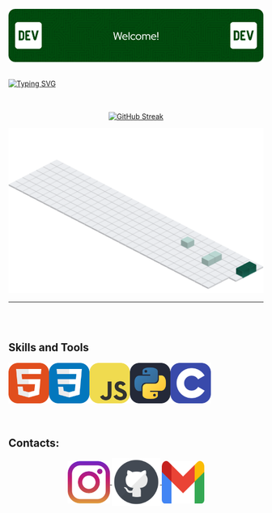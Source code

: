 ![Header](img/header.png)
<br>
<br>

<div>

[![Typing SVG](https://readme-typing-svg.demolab.com?font=Fira+Code&size=43&duration=3200&pause=800&color=0B8800&center=true&vCenter=true&random=false&width=1080&lines=Hello+World!;My+name+is+Kau%C3%A3+Agner;I'm+21+years+old;I'm+a+Software+Developer)](https://git.io/typing-svg)
<br>
<br>
<br>
</div>


<div align="center">

  [![GitHub Streak](https://github-readme-streak-stats.herokuapp.com?user=KauaAgner&theme=green-nur&card_width=800&card_height=200)](https://git.io/streak-stats)
  
</div>

<div align="center">
  
  ![GitHub Active](https://github.com/KauaAgner/KauaAgner/blob/main/img/activegit.svg)
  
</div>

-----

<br>
<br>

## Skills and Tools

<div align="left">
  
  <img align="left"  height="80" width="80" src=https://github.com/KauaAgner/KauaAgner/blob/main/img/HTML.svg>
  <img align="left"  height="80" width="80" src=https://github.com/KauaAgner/KauaAgner/blob/main/img/CSS.svg>
  <img align="left"  height="80" width="80" src=https://github.com/KauaAgner/KauaAgner/blob/main/img/JavaScript.svg>
  <img align="left"  height="80" width="80" src=https://github.com/KauaAgner/KauaAgner/blob/main/img/python.svg>
  <img  height="80" width="80" src=https://github.com/KauaAgner/KauaAgner/blob/main/img/C.svg>
  
</div>

<br>
<br>

## Contacts:

<div align="center">
  <a href="https://instagram.com/kaua_agner" target="_blank">
  <img align="center" height="84" width="84" src="https://github.com/KauaAgner/KauaAgner/blob/main/img/insta.png">
  </a>

  <a href="https://github.com/KauaAgner" target="_blank">
  <img align="center" height="95" width="95" src="https://github.com/KauaAgner/KauaAgner/blob/main/img/git2.png">
  </a>

  <a href="mailto:kauaag@gmail.com" target="_blank">
  <img align="center" height="84" width="84" src="https://github.com/KauaAgner/KauaAgner/blob/main/img/gmail.png">
  </a>

  <br>
  <br>
</div>

